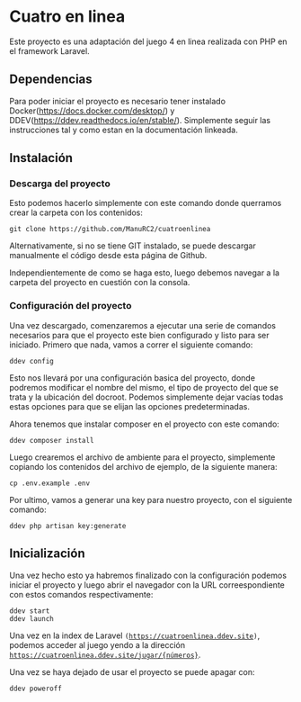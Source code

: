# Cuatro en linea

Este proyecto es una adaptación del juego 4 en linea realizada con PHP en el framework Laravel.

## Dependencias

Para poder iniciar el proyecto es necesario tener instalado Docker(https://docs.docker.com/desktop/) y DDEV(https://ddev.readthedocs.io/en/stable/). Simplemente seguir las instrucciones tal y como estan en la documentación linkeada.

## Instalación

### Descarga del proyecto

Esto podemos hacerlo simplemente con este comando donde querramos crear la carpeta con los contenidos:
```shell
git clone https://github.com/ManuRC2/cuatroenlinea
```
Alternativamente, si no se tiene GIT instalado, se puede descargar manualmente el código desde esta página de Github.

Independientemente de como se haga esto, luego debemos navegar a la carpeta del proyecto en cuestión con la consola.

### Configuración del proyecto

Una vez descargado, comenzaremos a ejecutar una serie de comandos necesarios para que el proyecto este bien configurado y listo para ser iniciado.
Primero que nada, vamos a correr el siguiente comando:
```shell
ddev config
```
Esto nos llevará por una configuración basica del proyecto, donde podremos modificar el nombre del mismo, el tipo de proyecto del que se trata y la ubicación del docroot. Podemos simplemente dejar vacías todas estas opciones para que se elijan las opciones predeterminadas.

Ahora tenemos que instalar composer en el proyecto con este comando:
```shell
ddev composer install
```

Luego crearemos el archivo de ambiente para el proyecto, simplemente copiando los contenidos del archivo de ejemplo, de la siguiente manera:
```shell
cp .env.example .env
```

Por ultimo, vamos a generar una key para nuestro proyecto, con el siguiente comando:
```shell
ddev php artisan key:generate
```

## Inicialización
Una vez hecho esto ya habremos finalizado con la configuración podemos iniciar el proyecto y luego abrir el navegador con la URL correespondiente con estos comandos respectivamente:
```shell
ddev start
ddev launch
```
Una vez en la index de Laravel <code>(https://cuatroenlinea.ddev.site)</code>, podemos acceder al juego yendo a la dirección <code>https://cuatroenlinea.ddev.site/jugar/{números}</code>. 

Una vez se haya dejado de usar el proyecto se puede apagar con:
```shell
ddev poweroff
```
